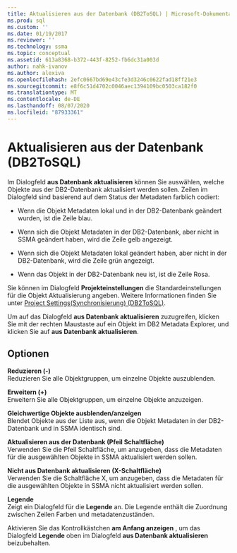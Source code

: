 ```yaml
---
title: Aktualisieren aus der Datenbank (DB2ToSQL) | Microsoft-Dokumentation
ms.prod: sql
ms.custom: ''
ms.date: 01/19/2017
ms.reviewer: ''
ms.technology: ssma
ms.topic: conceptual
ms.assetid: 613a8368-b372-443f-8252-fb6dc31a003d
author: nahk-ivanov
ms.author: alexiva
ms.openlocfilehash: 2efc0667bd69e43cfe3d3246c0622fad18ff21e3
ms.sourcegitcommit: e8f6c51d4702c0046aec1394109bc0503ca182f0
ms.translationtype: MT
ms.contentlocale: de-DE
ms.lasthandoff: 08/07/2020
ms.locfileid: "87933361"
---
```

# <a name="refresh-from-database-db2tosql"></a>Aktualisieren aus der Datenbank (DB2ToSQL)
Im Dialogfeld **aus Datenbank aktualisieren** können Sie auswählen, welche Objekte aus der DB2-Datenbank aktualisiert werden sollen. Zeilen im Dialogfeld sind basierend auf dem Status der Metadaten farblich codiert:  
  
-   Wenn die Objekt Metadaten lokal und in der DB2-Datenbank geändert wurden, ist die Zeile blau.  
  
-   Wenn sich die Objekt Metadaten in der DB2-Datenbank, aber nicht in SSMA geändert haben, wird die Zeile gelb angezeigt.  
  
-   Wenn sich die Objekt Metadaten lokal geändert haben, aber nicht in der DB2-Datenbank, wird die Zeile grün angezeigt.  
  
-   Wenn das Objekt in der DB2-Datenbank neu ist, ist die Zeile Rosa.  
  
Sie können im Dialogfeld **Projekteinstellungen** die Standardeinstellungen für die Objekt Aktualisierung angeben. Weitere Informationen finden Sie unter [Project Settings&#40;Synchronisierung&#41; &#40;DB2ToSQL&#41;](../../ssma/db2/project-settings-synchronization-db2tosql.md).  
  
Um auf das Dialogfeld **aus Datenbank aktualisieren** zuzugreifen, klicken Sie mit der rechten Maustaste auf ein Objekt im DB2 Metadata Explorer, und klicken Sie auf **aus Datenbank aktualisieren**.  
  
## <a name="options"></a>Optionen  
**Reduzieren (-)**  
Reduzieren Sie alle Objektgruppen, um einzelne Objekte auszublenden.  
  
**Erweitern (+)**  
Erweitern Sie alle Objektgruppen, um einzelne Objekte anzuzeigen.  
  
**Gleichwertige Objekte ausblenden/anzeigen**  
Blendet Objekte aus der Liste aus, wenn die Objekt Metadaten in der DB2-Datenbank und in SSMA identisch sind.  
  
**Aktualisieren aus der Datenbank (Pfeil Schaltfläche)**  
Verwenden Sie die Pfeil Schaltfläche, um anzugeben, dass die Metadaten für die ausgewählten Objekte in SSMA aktualisiert werden sollen.  
  
**Nicht aus Datenbank aktualisieren (X-Schaltfläche)**  
Verwenden Sie die Schaltfläche X, um anzugeben, dass die Metadaten für die ausgewählten Objekte in SSMA nicht aktualisiert werden sollen.  
  
**Legende**  
Zeigt ein Dialogfeld für die **Legende** an. Die Legende enthält die Zuordnung zwischen Zeilen Farben und metadatenzuständen.  
  
Aktivieren Sie das Kontrollkästchen **am Anfang anzeigen** , um das Dialogfeld **Legende** oben im Dialogfeld **aus Datenbank aktualisieren** beizubehalten.  
  

